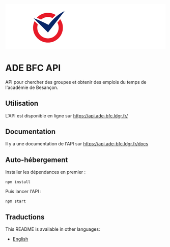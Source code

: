 ![ADE BFC](./public/banner.png)

# ADE BFC API

API pour chercher des groupes et obtenir des emplois du temps de l'académie de Besançon.

## Utilisation
L'API est disponible en ligne sur <a href="https://api.ade-bfc.ldgr.fr/" target="_blank">https://api.ade-bfc.ldgr.fr/</a>

## Documentation
Il y a une documentation de l'API sur <a href="https://api.ade-bfc.ldgr.fr/docs/" target="_blank">https://api.ade-bfc.ldgr.fr/docs</a>

## Auto-hébergement
Installer les dépendances en premier :
```
npm install
```
Puis lancer l'API :
```
npm start
```

## Traductions
This README is available in other languages:
- [English](README.md)